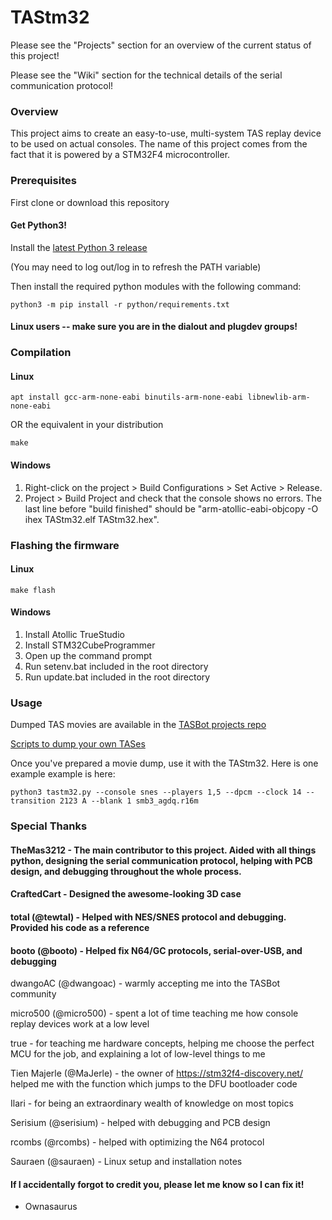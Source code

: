 # TAStm32
Please see the "Projects" section for an overview of the current status of this project!

Please see the "Wiki" section for the technical details of the serial communication protocol!

### Overview

This project aims to create an easy-to-use, multi-system TAS replay device to be used on actual consoles. The name of this project comes from the fact that it is powered by a STM32F4 microcontroller.

### Prerequisites

First clone or download this repository

#### Get Python3!
Install the [latest Python 3 release](https://www.python.org/downloads/)

(You may need to log out/log in to refresh the PATH variable)

Then install the required python modules with the following command:

    python3 -m pip install -r python/requirements.txt
    
#### Linux users -- make sure you are in the dialout and plugdev groups!
    
### Compilation

#### Linux
    apt install gcc-arm-none-eabi binutils-arm-none-eabi libnewlib-arm-none-eabi
OR the equivalent in your distribution

    make

#### Windows

1. Right-click on the project > Build Configurations > Set Active > Release.
1. Project > Build Project and check that the console shows no errors. The last line before "build finished" should be "arm-atollic-eabi-objcopy -O ihex TAStm32.elf TAStm32.hex".

### Flashing the firmware

#### Linux
    make flash

#### Windows
1. Install Atollic TrueStudio
1. Install STM32CubeProgrammer
1. Open up the command prompt
1. Run setenv.bat included in the root directory
1. Run update.bat included in the root directory

### Usage

Dumped TAS movies are available in the [TASBot projects repo](https://github.com/dwangoac/TASBot-Projects/tree/master/replayfiles)

[Scripts to dump your own TASes](https://github.com/dwangoac/TASBot-Projects/blob/master/Dump_Scripts/)

Once you've prepared a movie dump, use it with the TAStm32. Here is one example example is here:

    python3 tastm32.py --console snes --players 1,5 --dpcm --clock 14 --transition 2123 A --blank 1 smb3_agdq.r16m

### Special Thanks
#### TheMas3212 - The main contributor to this project. Aided with all things python, designing the serial communication protocol, helping with PCB design, and debugging throughout the whole process.
#### CraftedCart - Designed the awesome-looking 3D case
#### total (@tewtal) - Helped with NES/SNES protocol and debugging. Provided his code as a reference
#### booto (@booto) - Helped fix N64/GC protocols, serial-over-USB, and debugging

dwangoAC (@dwangoac) - warmly accepting me into the TASBot community

micro500 (@micro500) - spent a lot of time teaching me how console replay devices work at a low level

true - for teaching me hardware concepts, helping me choose the perfect MCU for the job, and explaining a lot of low-level things to me

Tien Majerle (@MaJerle) - the owner of https://stm32f4-discovery.net/ helped me with the function which jumps to the DFU bootloader code

Ilari - for being an extraordinary wealth of knowledge on most topics

Serisium (@serisium) - helped with debugging and PCB design

rcombs (@rcombs) - helped with optimizing the N64 protocol

Sauraen (@sauraen) - Linux setup and installation notes

#### If I accidentally forgot to credit you, please let me know so I can fix it!

 - Ownasaurus

